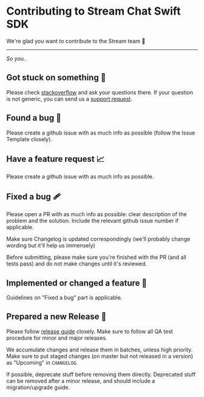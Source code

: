 # Contributing to Stream Chat Swift SDK

We're glad you want to contribute to the Stream team 🎉

---

_So you.._

## Got stuck on something 💭

Please check [stackoverflow](https://stackoverflow.com/questions/tagged/getstream-io) and ask your questions there.
If your question is not generic, you can send us a [support request](https://getstream.io/support).

## Found a bug 🐞

Please create a github issue with as much info as possible (follow the Issue Template closely).

## Have a feature request 📈

Please create a github issue with as much info as possible.

## Fixed a bug 🩹

Please open a PR with as much info as possible: clear description of the problem and the solution.
Include the relevant github issue number if applicable. 

Make sure Changelog is updated correspondingly (we'll probably change wording but it'll help us immensely)

Before submitting, please make sure you're finished with the PR (and all tests pass) and do not make changes until it's reviewed.

## Implemented or changed a feature 🌈

Guidelines on "Fixed a bug" part is applicable.

## Prepared a new Release 🚀

Please follow [release guide](https://github.com/GetStream/stream-chat-swift/blob/master/releasing.md) closely.
Make sure to follow all QA test procedure for minor and major releases. 

We accumulate changes and release them in batches, unless high priority.
Make sure to put staged changes (on master but not released in a version) as "Upcoming" in `CHANGELOG`.

If possible, deprecate stuff before removing them directly. Deprecated stuff can be removed after a minor release, and should include a migration/upgrade guide.
